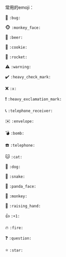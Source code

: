 常用的emoji：

🐛 `:bug:`

🐵 `:monkey_face:`

🍺 `:beer:`

🍪 `:cookie:`

🚀 `:rocket:`

⚠️ `:warning:`

✔️ `:heavy_check_mark:`

❌ `:x:`

❗ `:heavy_exclamation_mark:`

📞 `:telephone_receiver:`

 ✉️ `:envelope:`

💣 `:bomb:`

 ☎️ `:telephone:`

🐱 `:cat:`

 🐶 `:dog:`

 🐍 `:snake:`

🐼 `:panda_face:`

🐒 `:monkey:`

🙋 `:raising_hand:`

 👍 `:+1:`

🔥 `:fire:`

 ❓ `:question:`

⭐ `:star:`